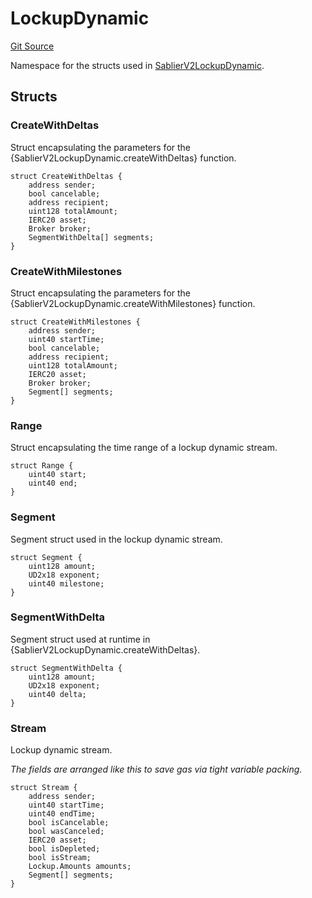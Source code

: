 # LockupDynamic

[Git Source](https://github.com/sablier-labs/v2-core/blob/b048c0e28a5120b396c3eb3cdd0bc4e8784dc155/docs/contracts/v2/reference/core)

Namespace for the structs used in
[SablierV2LockupDynamic](docs/contracts/v2/reference/core/contract.SablierV2LockupDynamic.md).

## Structs

### CreateWithDeltas

Struct encapsulating the parameters for the {SablierV2LockupDynamic.createWithDeltas} function.

```solidity
struct CreateWithDeltas {
    address sender;
    bool cancelable;
    address recipient;
    uint128 totalAmount;
    IERC20 asset;
    Broker broker;
    SegmentWithDelta[] segments;
}
```

### CreateWithMilestones

Struct encapsulating the parameters for the {SablierV2LockupDynamic.createWithMilestones} function.

```solidity
struct CreateWithMilestones {
    address sender;
    uint40 startTime;
    bool cancelable;
    address recipient;
    uint128 totalAmount;
    IERC20 asset;
    Broker broker;
    Segment[] segments;
}
```

### Range

Struct encapsulating the time range of a lockup dynamic stream.

```solidity
struct Range {
    uint40 start;
    uint40 end;
}
```

### Segment

Segment struct used in the lockup dynamic stream.

```solidity
struct Segment {
    uint128 amount;
    UD2x18 exponent;
    uint40 milestone;
}
```

### SegmentWithDelta

Segment struct used at runtime in {SablierV2LockupDynamic.createWithDeltas}.

```solidity
struct SegmentWithDelta {
    uint128 amount;
    UD2x18 exponent;
    uint40 delta;
}
```

### Stream

Lockup dynamic stream.

_The fields are arranged like this to save gas via tight variable packing._

```solidity
struct Stream {
    address sender;
    uint40 startTime;
    uint40 endTime;
    bool isCancelable;
    bool wasCanceled;
    IERC20 asset;
    bool isDepleted;
    bool isStream;
    Lockup.Amounts amounts;
    Segment[] segments;
}
```
